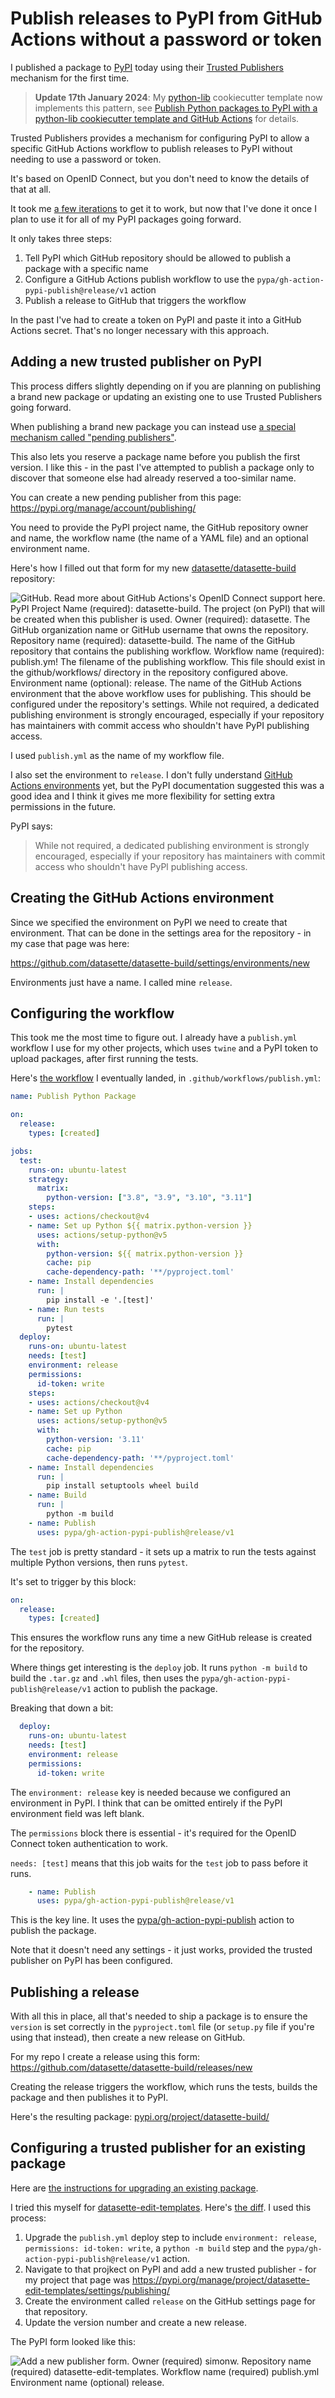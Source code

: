 # Publish releases to PyPI from GitHub Actions without a password or token

I published a package to [PyPI](https://pypi.org) today using their [Trusted Publishers](https://docs.pypi.org/trusted-publishers/) mechanism for the first time.

> **Update 17th January 2024**: My [python-lib](https://github.com/simonw/python-lib) cookiecutter template now implements this pattern, see [Publish Python packages to PyPI with a python-lib cookiecutter template and GitHub Actions](https://simonwillison.net/2024/Jan/16/python-lib-pypi/) for details.

Trusted Publishers provides a mechanism for configuring PyPI to allow a specific GitHub Actions workflow to publish releases to PyPI without needing to use a password or token.

It's based on OpenID Connect, but you don't need to know the details of that at all.

It took me [a few iterations](https://github.com/datasette/datasette-build/issues/9) to get it to work, but now that I've done it once I plan to use it for all of my PyPI packages going forward.

It only takes three steps:

1. Tell PyPI which GitHub repository should be allowed to publish a package with a specific name
2. Configure a GitHub Actions publish workflow to use the `pypa/gh-action-pypi-publish@release/v1` action
3. Publish a release to GitHub that triggers the workflow

In the past I've had to create a token on PyPI and paste it into a GitHub Actions secret. That's no longer necessary with this approach.

## Adding a new trusted publisher on PyPI

This process differs slightly depending on if you are planning on publishing a brand new package or updating an existing one to use Trusted Publishers going forward.

When publishing a brand new package you can instead use [a special mechanism called "pending publishers"](https://docs.pypi.org/trusted-publishers/creating-a-project-through-oidc/).

This also lets you reserve a package name before you publish the first version. I like this - in the past I've attempted to publish a package only to discover that someone else had already reserved a too-similar name.

You can create a new pending publisher from this page: https://pypi.org/manage/account/publishing/

You need to provide the PyPI project name, the GitHub repository owner and name, the workflow name (the name of a YAML file) and an optional environment name.

Here's how I filled out that form for my new [datasette/datasette-build](https://github.com/datasette/datasette-build) repository:

![GitHub. Read more about GitHub Actions's OpenID Connect support here. PyPI Project Name (required): datasette-build. The project (on PyPI) that will be created when this publisher is used. Owner (required): datasette. The GitHub organization name or GitHub username that owns the repository. Repository name (required): datasette-build. The name of the GitHub repository that contains the publishing workflow. Workflow name (required): publish.ym! The filename of the publishing workflow. This file should exist in the github/workflows/ directory in the repository configured above. Environment name (optional): release. The name of the GitHub Actions environment that the above workflow uses for publishing. This should be configured under the repository's settings. While not required, a dedicated publishing environment is strongly encouraged, especially if your repository has maintainers with commit access who shouldn't have PyPI publishing access.](https://static.simonwillison.net/static/2024/datasette-build-pending.png)

I used `publish.yml` as the name of my workflow file.

I also set the environment to `release`. I don't fully understand [GitHub Actions environments](https://docs.github.com/en/actions/deployment/targeting-different-environments/using-environments-for-deployment) yet, but the PyPI documentation suggested this was a good idea and I think it gives me more flexibility for setting extra permissions in the future.

PyPI says:

> While not required, a dedicated publishing environment is strongly encouraged, especially if your repository has maintainers with commit access who shouldn't have PyPl publishing access.

## Creating the GitHub Actions environment

Since we specified the environment on PyPI we need to create that environment. That can be done in the settings area for the repository - in my case that page was here:

https://github.com/datasette/datasette-build/settings/environments/new

Environments just have a name. I called mine `release`.

## Configuring the workflow

This took me the most time to figure out. I already have a `publish.yml` workflow I use for my other projects, which uses `twine` and a PyPI token to upload packages, after first running the tests.

Here's [the workflow](https://github.com/datasette/datasette-build/blob/main/.github/workflows/publish.yml) I eventually landed, in `.github/workflows/publish.yml`:

```yaml
name: Publish Python Package

on:
  release:
    types: [created]

jobs:
  test:
    runs-on: ubuntu-latest
    strategy:
      matrix:
        python-version: ["3.8", "3.9", "3.10", "3.11"]
    steps:
    - uses: actions/checkout@v4
    - name: Set up Python ${{ matrix.python-version }}
      uses: actions/setup-python@v5
      with:
        python-version: ${{ matrix.python-version }}
        cache: pip
        cache-dependency-path: '**/pyproject.toml'
    - name: Install dependencies
      run: |
        pip install -e '.[test]'
    - name: Run tests
      run: |
        pytest
  deploy:
    runs-on: ubuntu-latest
    needs: [test]
    environment: release
    permissions:
      id-token: write
    steps:
    - uses: actions/checkout@v4
    - name: Set up Python
      uses: actions/setup-python@v5
      with:
        python-version: '3.11'
        cache: pip
        cache-dependency-path: '**/pyproject.toml'
    - name: Install dependencies
      run: |
        pip install setuptools wheel build
    - name: Build
      run: |
        python -m build
    - name: Publish
      uses: pypa/gh-action-pypi-publish@release/v1
```
The `test` job is pretty standard - it sets up a matrix to run the tests against multiple Python versions, then runs `pytest`.

It's set to trigger by this block:
```yaml
on:
  release:
    types: [created]
```
This ensures the workflow runs any time a new GitHub release is created for the repository.

Where things get interesting is the `deploy` job. It runs `python -m build` to build the `.tar.gz` and `.whl` files, then uses the `pypa/gh-action-pypi-publish@release/v1` action to publish the package.

Breaking that down a bit:

```yaml
  deploy:
    runs-on: ubuntu-latest
    needs: [test]
    environment: release
    permissions:
      id-token: write
```
The `environment: release` key is needed because we configured an environment in PyPI. I think that can be omitted entirely if the PyPI environment field was left blank.

The `permissions` block there is essential - it's required for the OpenID Connect token authentication to work.

`needs: [test]` means that this job waits for the `test` job to pass before it runs.

```yaml
    - name: Publish
      uses: pypa/gh-action-pypi-publish@release/v1
```
This is the key line. It uses the [pypa/gh-action-pypi-publish](https://pypa/gh-action-pypi-publish) action to publish the package.

Note that it doesn't need any settings - it just works, provided the trusted publisher on PyPI has been configured.

## Publishing a release

With all this in place, all that's needed to ship a package is to ensure the `version` is set correctly in the `pyproject.toml` file (or `setup.py` file if you're using that instead), then create a new release on GitHub.

For my repo I create a release using this form: https://github.com/datasette/datasette-build/releases/new

Creating the release triggers the workflow, which runs the tests, builds the package and then publishes it to PyPI.

Here's the resulting package: [pypi.org/project/datasette-build/](https://pypi.org/project/datasette-build/)

## Configuring a trusted publisher for an existing package

Here are [the instructions for upgrading an existing package](https://docs.pypi.org/trusted-publishers/adding-a-publisher/).

I tried this myself for [datasette-edit-templates](). Here's [the diff](https://github.com/simonw/datasette-edit-templates/compare/7e1e0a58e60139adf5958dc42066af9978083296...0073bae4cd4609bc22aa10a3b81b22e7e6ba5e3f). I used this process:

1. Upgrade the `publish.yml` deploy step to include `environment: release`, `permissions: id-token: write`, a `python -m build` step and the `pypa/gh-action-pypi-publish@release/v1` action.
2. Navigate to that projkect on PyPI and add a new trusted publisher - for my project that page was https://pypi.org/manage/project/datasette-edit-templates/settings/publishing/
3. Create the environment called `release` on the GitHub settings page for that repository.
4. Update the version number and create a new release.

The PyPI form looked like this:

![Add a new publisher form. Owner (required) simonw. Repository name (required) datasette-edit-templates. Workflow name (required) publish.yml Environment name (optional) release.](https://github.com/simonw/til/assets/9599/4a790f99-1741-42f0-b067-37585e4b5fa5)

